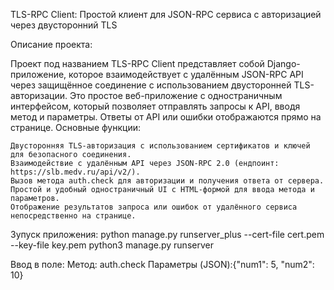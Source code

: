 TLS-RPC Client: Простой клиент для JSON-RPC сервиса с авторизацией через двусторонний TLS

Описание проекта:

Проект под названием TLS-RPC Client представляет собой Django-приложение, которое взаимодействует с удалённым JSON-RPC API через защищённое соединение с использованием двусторонней TLS-авторизации. Это простое веб-приложение с одностраничным интерфейсом, который позволяет отправлять запросы к API, вводя метод и параметры. Ответы от API или ошибки отображаются прямо на странице.
Основные функции:

    Двусторонняя TLS-авторизация с использованием сертификатов и ключей для безопасного соединения.
    Взаимодействие с удалённым API через JSON-RPC 2.0 (ендпоинт: https://slb.medv.ru/api/v2/).
    Вызов метода auth.check для авторизации и получения ответа от сервера.
    Простой и удобный одностраничный UI с HTML-формой для ввода метода и параметров.
    Отображение результатов запроса или ошибок от удалённого сервиса непосредственно на странице.

Зупуск приложения: 
                   python manage.py runserver_plus --cert-file cert.pem --key-file key.pem
                   python3 manage.py runserver

Ввод в поле:
            Метод: auth.check 
            Параметры (JSON):{"num1": 5, "num2": 10}
                                    